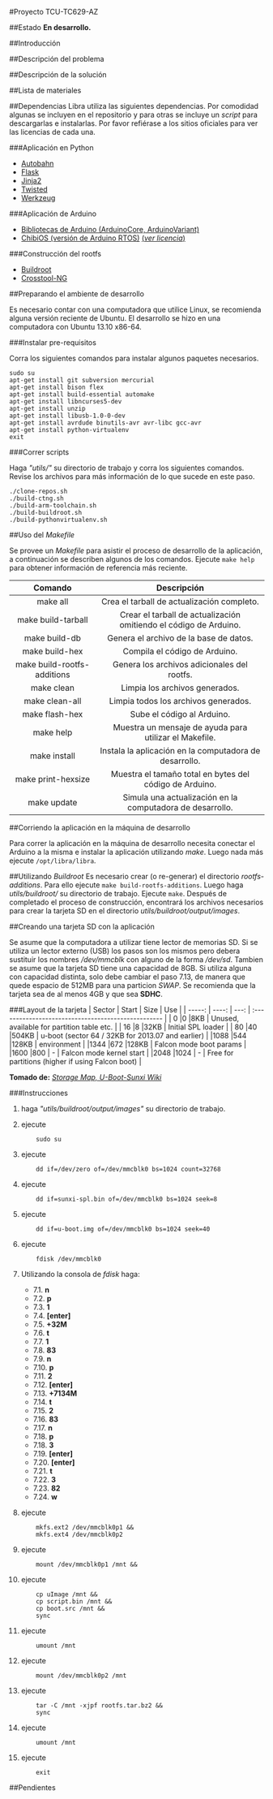 #Proyecto TCU-TC629-AZ

##Estado
**En desarrollo.**

##Introducción

##Descripción del problema

##Descripción de la solución

##Lista de materiales

##Dependencias
Libra utiliza las siguientes dependencias. Por comodidad algunas se incluyen en el repositorio y para otras se incluye un *script* para descargarlas e instalarlas. Por favor refiérase a los sitios oficiales para ver las licencias de cada una.

###Aplicación en Python
- [Autobahn](http://github.com/tavendo/AutobahnPython)
- [Flask](http://flask.pocoo.org/)
- [Jinja2](http://jinja.pocoo.org/)
- [Twisted](http://twistedmatrix.com/trac/)
- [Werkzeug](http://werkzeug.pocoo.org/)

###Aplicación de Arduino
- [Bibliotecas de Arduino (ArduinoCore, ArduinoVariant)](http://www.arduino.cc/)
- [ChibiOS (versión de Arduino RTOS)](http://code.google.com/p/rtoslibs/) [(*ver licencia*)](http://www.chibios.org/dokuwiki/doku.php?id=chibios:license)

###Construcción del rootfs
- [Buildroot](http://buildroot.uclibc.org/)
- [Crosstool-NG](http://crosstool-ng.org/)

##Preparando el ambiente de desarrollo

Es necesario contar con una computadora que utilice Linux,
se recomienda alguna versión reciente de Ubuntu.
El desarrollo se hizo en una computadora con Ubuntu 13.10 x86-64.

###Instalar pre-requisitos

Corra los siguientes comandos para instalar algunos paquetes necesarios.
````
sudo su
apt-get install git subversion mercurial
apt-get install bison flex
apt-get install build-essential automake
apt-get install libncurses5-dev
apt-get install unzip
apt-get install libusb-1.0-0-dev
apt-get install avrdude binutils-avr avr-libc gcc-avr
apt-get install python-virtualenv
exit 
````

###Correr scripts

Haga *"utils/"* su directorio de trabajo y corra los siguientes comandos.
Revise los archivos para más información de lo que sucede en este paso.

````
./clone-repos.sh
./build-ctng.sh
./build-arm-toolchain.sh
./build-buildroot.sh
./build-pythonvirtualenv.sh
````

##Uso del *Makefile*

Se provee un *Makefile* para asistir el proceso de desarrollo
de la aplicación, a continuación se describen algunos de los comandos.
Ejecute ```make help``` para obtener información de referencia más reciente.

| Comando | Descripción |
| :-----: | :---------: |
| make all| Crea el tarball de actualización completo. |
| make build-tarball | Crear el tarball de actualización omitiendo el código de Arduino. |
| make build-db | Genera el archivo de la base de datos. |
| make build-hex | Compila el código de Arduino. |
| make build-rootfs-additions | Genera los archivos adicionales del rootfs. |
| make clean | Limpia los archivos generados. |
| make clean-all | Limpia todos los archivos generados. |
| make flash-hex | Sube el código al Arduino. |
| make help | Muestra un mensaje de ayuda para utilizar el Makefile. |
| make install | Instala la aplicación en la computadora de desarrollo. |
| make print-hexsize | Muestra el tamaño total en bytes del código de Arduino. |
| make update | Simula una actualización en la computadora de desarrollo. |

##Corriendo la aplicación en la máquina de desarrollo

Para correr la aplicación en la máquina de desarrollo necesita
conectar el Arduino a la misma e instalar la aplicación utilizando *make*.
Luego nada más ejecute ```/opt/libra/libra```.

##Utilizando *Buildroot*
Es necesario crear (o re-generar) el directorio *rootfs-additions*.
Para ello ejecute ````make build-rootfs-additions````.
Luego haga *utils/buildroot/* su directorio de trabajo.
Ejecute ```make```.
Después de completado el proceso de construcción, encontrará
los archivos necesarios para crear la tarjeta SD en el directorio
*utils/buildroot/output/images*.

##Creando una tarjeta SD con la aplicación

Se asume que la computadora a utilizar tiene lector de memorias SD.
Si se utiliza un lector externo (USB) los pasos son los mismos pero 
debera sustituir los nombres */dev/mmcblk* con alguno de la forma
*/dev/sd*.
Tambien se asume que la tarjeta SD tiene una capacidad de 8GB.
Si utiliza alguna con capacidad distinta, solo debe cambiar el paso
7.13, de manera que quede espacio de 512MB para una particion *SWAP*.
Se recomienda que la tarjeta sea de al menos 4GB y que sea **SDHC**.

###Layout de la tarjeta
| Sector | Start | Size | Use                                                 |
| -----: | ----: | ---: | :-------------------------------------------------- |
|   0    |0      |8KB   | Unused, available for partition table etc.          |
|  16    |8      |32KB  | Initial SPL loader                                  |
|  80    |40     |504KB | u-boot  (sector 64 / 32KB for 2013.07 and earlier)  |
|1088    |544    |128KB | environment                                         |
|1344    |672    |128KB | Falcon mode boot params                             |
|1600    |800    |  -   | Falcon mode kernel start                            |
|2048    |1024   |  -   | Free for partitions (higher if using Falcon boot)   |

**Tomado de:** [*Storage Map, U-Boot-Sunxi Wiki*](https://github.com/linux-sunxi/u-boot-sunxi/wiki)

###Instrucciones
1. haga *"utils/buildroot/output/images"* su directorio de trabajo.
2. ejecute
    ````
        sudo su
    ````
3. ejecute
    ````
        dd if=/dev/zero of=/dev/mmcblk0 bs=1024 count=32768
    ````
4. ejecute
    ````
        dd if=sunxi-spl.bin of=/dev/mmcblk0 bs=1024 seek=8
    ````
5. ejecute
    ````
        dd if=u-boot.img of=/dev/mmcblk0 bs=1024 seek=40
    ````
6. ejecute
    ````
        fdisk /dev/mmcblk0
    ````
7. Utilizando la consola de *fdisk* haga:
    - 7.1.  **n**
    - 7.2.  **p**
    - 7.3.  **1**
    - 7.4.  **[enter]**
    - 7.5.  **+32M**
    - 7.6.  **t**
    - 7.7.  **1**
    - 7.8.  **83**
    - 7.9.  **n**
    - 7.10. **p**
    - 7.11. **2**
    - 7.12. **[enter]**
    - 7.13. **+7134M**
    - 7.14. **t**
    - 7.15. **2**
    - 7.16. **83**
    - 7.17. **n**
    - 7.18. **p**
    - 7.18. **3**
    - 7.19. **[enter]**
    - 7.20. **[enter]**
    - 7.21. **t**
    - 7.22. **3**
    - 7.23. **82**
    - 7.24. **w**

8. ejecute
    ````
        mkfs.ext2 /dev/mmcblk0p1 &&
        mkfs.ext4 /dev/mmcblk0p2
    ````
9. ejecute
    ````
        mount /dev/mmcblk0p1 /mnt &&
    ````
10. ejecute
    ````
        cp uImage /mnt &&
        cp script.bin /mnt &&
        cp boot.src /mnt &&
        sync
    ````
11. ejecute
    ````
        umount /mnt
    ````
12. ejecute
    ````
        mount /dev/mmcblk0p2 /mnt
    ````
13. ejecute
    ````
        tar -C /mnt -xjpf rootfs.tar.bz2 &&
        sync
    ````
14. ejecute
    ````
        umount /mnt
    ````
15. ejecute
    ````
        exit
    ````

##Pendientes
